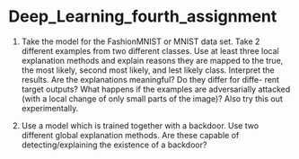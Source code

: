 # Deep_Learning_fourth_assignment

1. Take the model for the FashionMNIST or MNIST data set. Take 2 different examples
from two different classes. Use at least three local explanation methods and explain
reasons they are mapped to the true, the most likely, second most likely, and lest likely
class. Interpret the results. Are the explanations meaningful? Do they differ for diffe-
rent target outputs? What happens if the examples are adversarially attacked (with
a local change of only small parts of the image)? Also try this out experimentally.


2. Use a model which is trained together with a backdoor. Use two different global
explanation methods. Are these capable of detecting/explaining the existence of a
backdoor?
